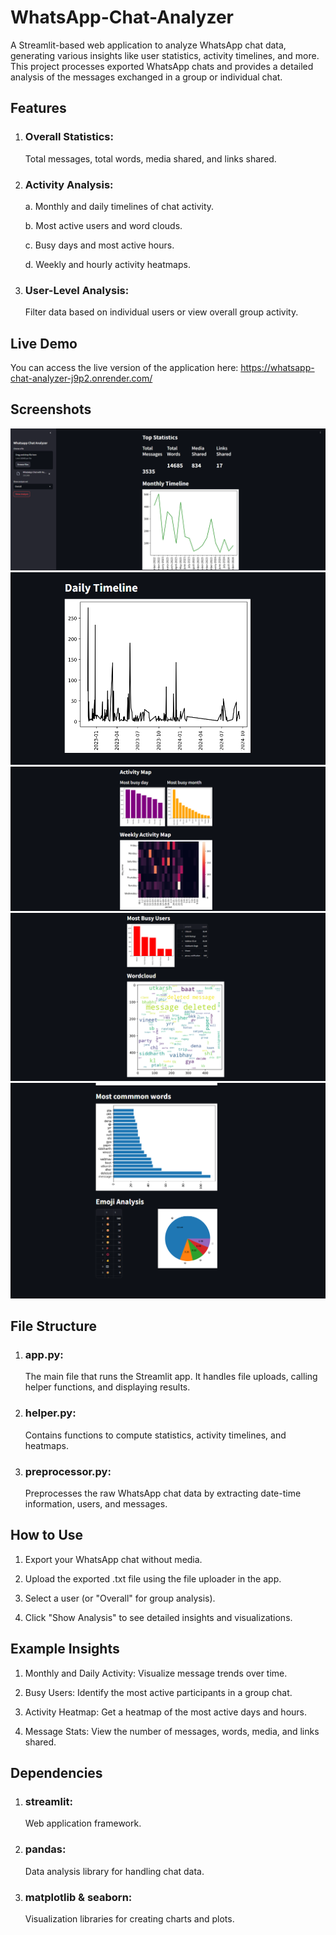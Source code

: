 #  WhatsApp-Chat-Analyzer

A Streamlit-based web application to analyze WhatsApp chat data, generating various insights like user statistics, activity timelines, and more. This project processes exported WhatsApp chats and provides a detailed analysis of the messages exchanged in a group or individual chat.

## Features

1. ### Overall Statistics:
   Total messages, total words, media shared, and links shared.
   
3. ### Activity Analysis:
   
    a. Monthly and daily timelines of chat activity.
   
    b. Most active users and word clouds.
   
    c. Busy days and most active hours.
   
    d. Weekly and hourly activity heatmaps.
   
5. ### User-Level Analysis:
   Filter data based on individual users or view overall group activity.


## Live Demo

You can access the live version of the application here:
https://whatsapp-chat-analyzer-j9p2.onrender.com/

## Screenshots

<img src ="https://github.com/SiddharthKrSingh/WhatsApp-Chat-Analyzer/blob/main/images/img1.png" >
<img src= "https://github.com/SiddharthKrSingh/WhatsApp-Chat-Analyzer/blob/main/images/img2.png" >
<img src= "https://github.com/SiddharthKrSingh/WhatsApp-Chat-Analyzer/blob/main/images/img3.png" >
<img src= "https://github.com/SiddharthKrSingh/WhatsApp-Chat-Analyzer/blob/main/images/img4.png" >
<img src= "https://github.com/SiddharthKrSingh/WhatsApp-Chat-Analyzer/blob/main/images/img5.png" >


## File Structure

1. ### app.py:
   The main file that runs the Streamlit app. It handles file uploads, calling helper functions, and displaying results.
   
2. ### helper.py:
   Contains functions to compute statistics, activity timelines, and heatmaps.
   
3. ### preprocessor.py:
   Preprocesses the raw WhatsApp chat data by extracting date-time information, users, and messages.


## How to Use

1. Export your WhatsApp chat without media.
   
3. Upload the exported .txt file using the file uploader in the app.
   
5. Select a user (or "Overall" for group analysis).
   
7. Click "Show Analysis" to see detailed insights and visualizations.


## Example Insights

1. Monthly and Daily Activity: Visualize message trends over time.
   
3. Busy Users: Identify the most active participants in a group chat.
   
5. Activity Heatmap: Get a heatmap of the most active days and hours.
   
7. Message Stats: View the number of messages, words, media, and links shared.


## Dependencies

1. ### streamlit:
    Web application framework.
2. ### pandas:
   Data analysis library for handling chat data.
3. ### matplotlib & seaborn:
    Visualization libraries for creating charts and plots.
